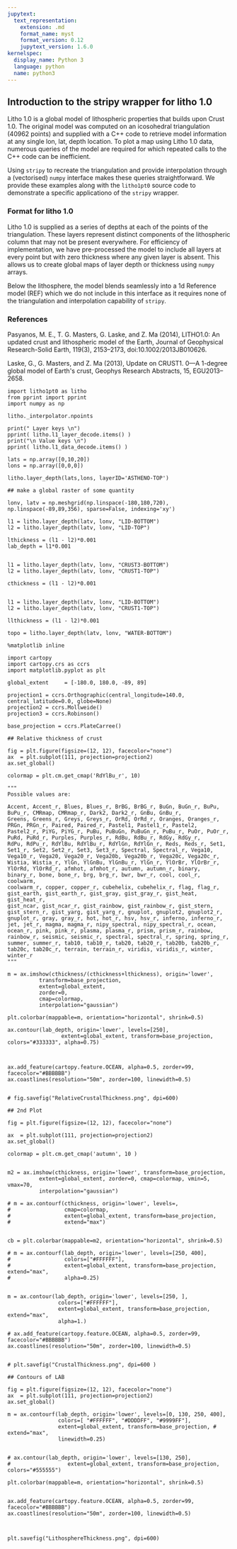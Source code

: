 ```yaml
---
jupytext:
  text_representation:
    extension: .md
    format_name: myst
    format_version: 0.12
    jupytext_version: 1.6.0
kernelspec:
  display_name: Python 3
  language: python
  name: python3
---
```


## Introduction to the stripy wrapper for litho 1.0

Litho 1.0 is a global model of lithospheric properties that builds upon Crust 1.0. The original model was computed on an icosohedral triangulation (40962 points)
and supplied with a C++ code to retrieve model information at any single lon, lat, depth location. To plot a map using Litho 1.0 data, numerous queries of the model
are required for which repeated calls to the C++ code can be inefficient. 

Using `stripy` to recreate the triangulation and provide interpolation through a (vectorised) `numpy` interface makes these queries straightforward. We provide these examples along with the 
`litho1pt0` source code to demonstrate a specific applicationo of the `stripy` wrapper.

### Format for litho 1.0

Litho 1.0 is supplied as a series of depths at each of the points of the triangulation. These layers represent distinct components of the lithospheric column that may not
be present everywhere. For efficiency of implementation, we have pre-processed the model to include all layers at every point but with zero thickness where any given layer is absent. This allows us to create global maps of layer depth or thickness using `numpy` arrays. 

Below the lithosphere, the model blends seamlessly into a 1d Reference model (REF) which we do not include in this interface as it requires none of the triangulation and interpolation 
capability of `stripy`. 

### References

Pasyanos, M. E., T. G. Masters, G. Laske, and Z. Ma (2014), LITHO1.0: An updated crust and lithospheric model of the Earth, Journal of Geophysical Research-Solid Earth, 119(3), 2153–2173, doi:10.1002/2013JB010626.

Laske, G., G. Masters, and Z. Ma (2013), Update on CRUST1. 0—A 1-degree global model of Earth's crust, Geophys Research Abstracts, 15, EGU2013–2658.


```{code-cell} ipython3
import litho1pt0 as litho
from pprint import pprint
import numpy as np
```

```{code-cell} ipython3
litho._interpolator.npoints
```

```{code-cell} ipython3
print(" Layer keys \n")
pprint( litho.l1_layer_decode.items() )
print("\n Value keys \n")
pprint( litho.l1_data_decode.items() )
```

```{code-cell} ipython3
lats = np.array([0,10,20])
lons = np.array([0,0,0])

litho.layer_depth(lats,lons, layerID='ASTHENO-TOP')
```

```{code-cell} ipython3
## make a global raster of some quantity

lonv, latv = np.meshgrid(np.linspace(-180,180,720), np.linspace(-89,89,356), sparse=False, indexing='xy')

l1 = litho.layer_depth(latv, lonv, "LID-BOTTOM")
l2 = litho.layer_depth(latv, lonv, "LID-TOP")

lthickness = (l1 - l2)*0.001
lab_depth = l1*0.001


l1 = litho.layer_depth(latv, lonv, "CRUST3-BOTTOM")
l2 = litho.layer_depth(latv, lonv, "CRUST1-TOP")

cthickness = (l1 - l2)*0.001


l1 = litho.layer_depth(latv, lonv, "LID-BOTTOM")
l2 = litho.layer_depth(latv, lonv, "CRUST1-TOP")

llthickness = (l1 - l2)*0.001

topo = litho.layer_depth(latv, lonv, "WATER-BOTTOM")
```

```{code-cell} ipython3
%matplotlib inline

import cartopy
import cartopy.crs as ccrs
import matplotlib.pyplot as plt

global_extent     = [-180.0, 180.0, -89, 89]

projection1 = ccrs.Orthographic(central_longitude=140.0, central_latitude=0.0, globe=None)
projection2 = ccrs.Mollweide()
projection3 = ccrs.Robinson()

base_projection = ccrs.PlateCarree()
```

```{code-cell} ipython3
## Relative thickness of crust

fig = plt.figure(figsize=(12, 12), facecolor="none")
ax  = plt.subplot(111, projection=projection2)
ax.set_global()

colormap = plt.cm.get_cmap('RdYlBu_r', 10)

"""
Possible values are: 

Accent, Accent_r, Blues, Blues_r, BrBG, BrBG_r, BuGn, BuGn_r, BuPu, BuPu_r, CMRmap, CMRmap_r, Dark2, Dark2_r, GnBu, GnBu_r, 
Greens, Greens_r, Greys, Greys_r, OrRd, OrRd_r, Oranges, Oranges_r, PRGn, PRGn_r, Paired, Paired_r, Pastel1, Pastel1_r, Pastel2,
Pastel2_r, PiYG, PiYG_r, PuBu, PuBuGn, PuBuGn_r, PuBu_r, PuOr, PuOr_r, PuRd, PuRd_r, Purples, Purples_r, RdBu, RdBu_r, RdGy, RdGy_r,
RdPu, RdPu_r, RdYlBu, RdYlBu_r, RdYlGn, RdYlGn_r, Reds, Reds_r, Set1, Set1_r, Set2, Set2_r, Set3, Set3_r, Spectral, Spectral_r, Vega10,
Vega10_r, Vega20, Vega20_r, Vega20b, Vega20b_r, Vega20c, Vega20c_r, Wistia, Wistia_r, YlGn, YlGnBu, YlGnBu_r, YlGn_r, YlOrBr, YlOrBr_r,
YlOrRd, YlOrRd_r, afmhot, afmhot_r, autumn, autumn_r, binary, binary_r, bone, bone_r, brg, brg_r, bwr, bwr_r, cool, cool_r, coolwarm, 
coolwarm_r, copper, copper_r, cubehelix, cubehelix_r, flag, flag_r, gist_earth, gist_earth_r, gist_gray, gist_gray_r, gist_heat, gist_heat_r,
gist_ncar, gist_ncar_r, gist_rainbow, gist_rainbow_r, gist_stern, gist_stern_r, gist_yarg, gist_yarg_r, gnuplot, gnuplot2, gnuplot2_r,
gnuplot_r, gray, gray_r, hot, hot_r, hsv, hsv_r, inferno, inferno_r, jet, jet_r, magma, magma_r, nipy_spectral, nipy_spectral_r, ocean,
ocean_r, pink, pink_r, plasma, plasma_r, prism, prism_r, rainbow, rainbow_r, seismic, seismic_r, spectral, spectral_r, spring, spring_r,
summer, summer_r, tab10, tab10_r, tab20, tab20_r, tab20b, tab20b_r, tab20c, tab20c_r, terrain, terrain_r, viridis, viridis_r, winter, winter_r
"""

m = ax.imshow(cthickness/(cthickness+lthickness), origin='lower', 
          transform=base_projection,
          extent=global_extent, 
          zorder=0, 
          cmap=colormap, 
          interpolation="gaussian")

plt.colorbar(mappable=m, orientation="horizontal", shrink=0.5)

ax.contour(lab_depth, origin='lower', levels=[250], 
                 extent=global_extent, transform=base_projection, colors="#333333", alpha=0.75)



ax.add_feature(cartopy.feature.OCEAN, alpha=0.5, zorder=99, facecolor="#BBBBBB")
ax.coastlines(resolution="50m", zorder=100, linewidth=0.5)


# fig.savefig("RelativeCrustalThickness.png", dpi=600)
```

```{code-cell} ipython3
## 2nd Plot 

fig = plt.figure(figsize=(12, 12), facecolor="none")

ax  = plt.subplot(111, projection=projection2)
ax.set_global()

colormap = plt.cm.get_cmap('autumn', 10 )


m2 = ax.imshow(cthickness, origin='lower', transform=base_projection,
          extent=global_extent, zorder=0, cmap=colormap, vmin=5, vmax=70,
          interpolation="gaussian")

# m = ax.contourf(cthickness, origin='lower', levels=, 
#                 cmap=colormap, 
#                 extent=global_extent, transform=base_projection, 
#                 extend="max")


cb = plt.colorbar(mappable=m2, orientation="horizontal", shrink=0.5)

# m = ax.contourf(lab_depth, origin='lower', levels=[250, 400], 
#                 colors=["#FFFFFF"], 
#                 extent=global_extent, transform=base_projection, extend="max",
#                 alpha=0.25)


m = ax.contour(lab_depth, origin='lower', levels=[250, ], 
                colors=["#FFFFFF"], 
                extent=global_extent, transform=base_projection, extend="max",
                alpha=1.)

# ax.add_feature(cartopy.feature.OCEAN, alpha=0.5, zorder=99, facecolor="#BBBBBB")
ax.coastlines(resolution="50m", zorder=100, linewidth=0.5)


# plt.savefig("CrustalThickness.png", dpi=600 )
```

```{code-cell} ipython3
## Contours of LAB 

fig = plt.figure(figsize=(12, 12), facecolor="none")
ax  = plt.subplot(111, projection=projection2)
ax.set_global()

m = ax.contourf(lab_depth, origin='lower', levels=[0, 130, 250, 400], 
                colors=[ "#FFFFFF", "#DDDDFF", "#9999FF"], 
                extent=global_extent, transform=base_projection, # extend="max",
                linewidth=0.25)


# ax.contour(lab_depth, origin='lower', levels=[130, 250], 
#                  extent=global_extent, transform=base_projection, colors="#555555")

plt.colorbar(mappable=m, orientation="horizontal", shrink=0.5)


ax.add_feature(cartopy.feature.OCEAN, alpha=0.5, zorder=99, facecolor="#BBBBBB")
ax.coastlines(resolution="50m", zorder=100, linewidth=0.5)



plt.savefig("LithosphereThickness.png", dpi=600)
```

```{code-cell} ipython3

```

```{code-cell} ipython3

```
